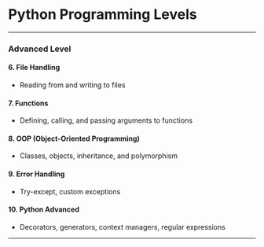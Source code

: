 # Python Programming Levels

---

### **Advanced Level**
#### **6. File Handling**
- Reading from and writing to files

#### **7. Functions**
- Defining, calling, and passing arguments to functions

#### **8. OOP (Object-Oriented Programming)**
- Classes, objects, inheritance, and polymorphism

#### **9. Error Handling**
- Try-except, custom exceptions

#### **10. Python Advanced**
- Decorators, generators, context managers, regular expressions

---
